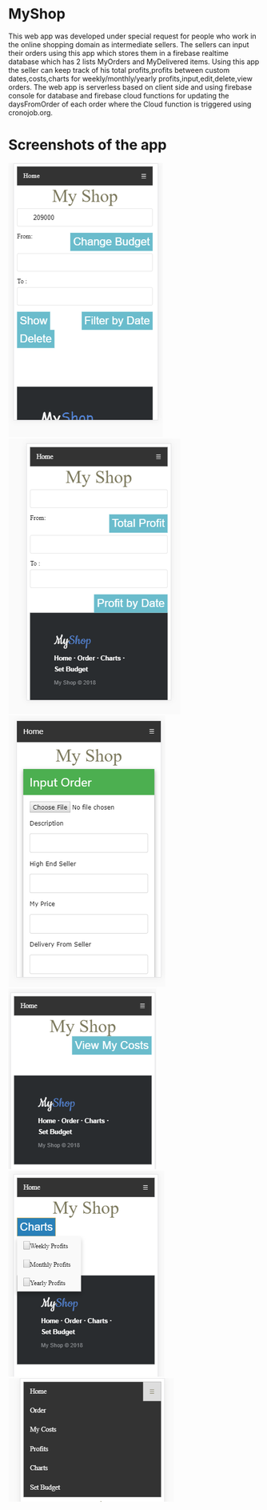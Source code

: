 # MyShop
This web app was developed under special request for people who work in the online shopping domain as intermediate sellers.
The sellers can input their orders using this app which stores them in a firebase realtime database which has 2 lists MyOrders and MyDelivered items.
Using this app the seller can keep track of his total profits,profits between custom dates,costs,charts for weekly/monthly/yearly profits,input,edit,delete,view orders.
The web app is serverless based on client side and using firebase console for database and firebase cloud functions for updating the daysFromOrder of each order where the Cloud function is triggered using cronojob.org.
# Screenshots of the app
![HomePage](https://github.com/boukhary123/MyShop/blob/master/Screenshots/HomePage.PNG "Home Page") 
![Profits](https://github.com/boukhary123/MyShop/blob/master/Screenshots/MyProfitsPage.PNG "Profits")
![Order](https://github.com/boukhary123/MyShop/blob/master/Screenshots/Orderpage.PNG "Order") 
![Costs](https://github.com/boukhary123/MyShop/blob/master/Screenshots/MyCostsPage.PNG "Costs")
![Charts](https://github.com/boukhary123/MyShop/blob/master/Screenshots/ChartsPage.PNG "Charts") 
![Menu](https://github.com/boukhary123/MyShop/blob/master/Screenshots/Menu.PNG "Menu") 






